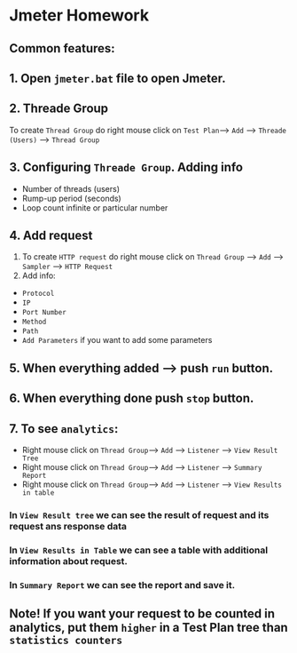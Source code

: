 # Jmeter Homework
## Common features:
## 1. Open `jmeter.bat` file to open Jmeter.
## 2. Threade Group
To create `Thread Group` do right mouse click on `Test Plan`--> `Add` --> `Threade (Users)` --> `Thread Group`
## 3. Configuring `Threade Group`. Adding info
+ Number of threads (users)
+ Rump-up period (seconds)
+ Loop count infinite or particular number
## 4. Add request
1. To create `HTTP request` do right mouse click on `Thread Group` --> `Add` --> `Sampler` --> `HTTP Request`
2. Add info:
+ `Protocol`
+ `IP`
+ `Port Number`
+ `Method`
+ `Path`
+ `Add Parameters` if you want to add some parameters
## 5. When everything added --> push `run` button.
## 6. When everything done push `stop` button.
## 7. To see `analytics`:
+ Right mouse click on `Thread Group`--> `Add` --> `Listener` --> `View Result Tree`
+ Right mouse click on `Thread Group`--> `Add` --> `Listener` --> `Summary Report`
+ Right mouse click on `Thread Group`--> `Add` --> `Listener` --> `View Results in table`
### In `View Result tree` we can see the result of request and its request ans response data
### In `View Results in Table` we can see a table with additional information about request.
### In `Summary Report` we can see the report and save it.
## Note! If you want your request to be counted in analytics, put them `higher` in a Test Plan tree than `statistics counters`

